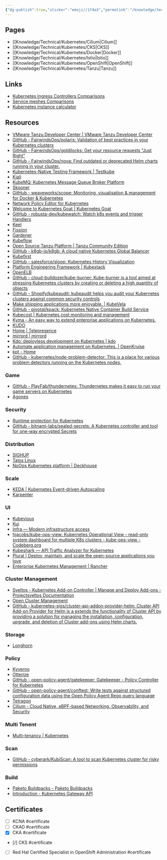 ```yaml
---
{"dg-publish":true,"sticker":"emoji//1f4a3","permalink":"/knowledge/technical/kubernetes/kubernetes/","dgPassFrontmatter":true}
---
```


## Pages

- [[Knowledge/Technical/Kubernetes/Cilium\|Cilium]]
- [[Knowledge/Technical/Kubernetes/CKS\|CKS]]
- [[Knowledge/Technical/Kubernetes/Docker\|Docker]]
- [[Knowledge/Technical/Kubernetes/Istio\|Istio]]
- [[Knowledge/Technical/Kubernetes/OpenShift\|OpenShift]]
- [[Knowledge/Technical/Kubernetes/Tanzu\|Tanzu]]


## Links
- [Kubernetes Ingress Controllers Comparisons](https://docs.google.com/spreadsheets/d/191WWNpjJ2za6-nbG4ZoUMXMpUK8KlCIosvQB0f-oq3k/edit#gid=907731238)
- [Service meshes Comparisons](https://docs.google.com/spreadsheets/d/1Bxf8VW9n-YyHeBiKdXt6zytOgw2cQlsDnK1gLUvsZ4A/edit#gid=907731238)
- [Kubernetes instance calculator](https://learnk8s.io/kubernetes-instance-calculator)
## Resources
- [VMware Tanzu Developer Center | VMware Tanzu Developer Center](https://tanzu.vmware.com/developer/)
- [GitHub - FairwindsOps/polaris: Validation of best practices in your Kubernetes clusters](https://github.com/FairwindsOps/polaris)
- [GitHub - FairwindsOps/goldilocks: Get your resource requests "Just Right"](https://github.com/FairwindsOps/goldilocks)
- [GitHub - FairwindsOps/nova: Find outdated or deprecated Helm charts running in your cluster.](https://github.com/FairwindsOps/Nova)
- [Kubernetes-Native Testing Framework | Testkube](https://testkube.io/)
- [Kiali](https://kiali.io/)
- [KubeMQ: Kubernetes Message Queue Broker Platform](https://kubemq.io/)
- [Skooner](https://skooner.io/)
- [GitHub - weaveworks/scope: Monitoring, visualisation & management for Docker & Kubernetes](https://github.com/weaveworks/scope)
- [Network Policy Editor for Kubernetes](https://editor.networkpolicy.io/)
- [Welcome to Kubernetes Goat | Kubernetes Goat](https://madhuakula.com/kubernetes-goat/)
- [GitHub - robusta-dev/kubewatch: Watch k8s events and trigger Handlers](https://github.com/robusta-dev/kubewatch)
- [Keel](https://keel.sh/)
- [Fission](https://fission.io/)
- [Gardener](https://gardener.cloud/)
- [Kubeflow](https://www.kubeflow.org/)
- [Open Source Tanzu Platform | Tanzu Community Edition](https://tanzucommunityedition.io/)
- [GitHub - k8gb-io/k8gb: A cloud native Kubernetes Global Balancer](https://github.com/k8gb-io/k8gb)
- [Kubefirst](https://kubefirst.io/)
- [GitHub - salesforce/sloop: Kubernetes History Visualization](https://github.com/salesforce/sloop)
- [Platform Engineering Framework | Kubestack](https://www.kubestack.com/)
- [OpenELB](https://openelb.io/)
- [GitHub - cloud-bulldozer/kube-burner: Kube-burner is a tool aimed at stressing Kubernetes clusters by creating or deleting a high quantity of objects](https://github.com/cloud-bulldozer/kube-burner)
- [GitHub - Shopify/kubeaudit: kubeaudit helps you audit your Kubernetes clusters against common security controls](https://github.com/Shopify/kubeaudit)
- [Make shipping applications more enjoyable. | KubeVela](https://kubevela.io/)
- [GitHub - pivotal/kpack: Kubernetes Native Container Build Service](https://github.com/pivotal/kpack)
- [Kubecost | Kubernetes cost monitoring and management](https://www.kubecost.com/)
- [Kyma - An easy way to extend enterprise applications on Kubernetes.](https://kyma-project.io/)
- [KUDO](https://kudo.dev/)
- [Home | Telepresence](https://www.telepresence.io/)
- [mirrord | mirrord](https://mirrord.dev/)
- [Kdo: deployless development on Kubernetes | kdo](https://kdo.dev/)
- [Automate application management on Kubernetes. | OpenKruise](https://openkruise.io/)
- [kpt - Home](https://kpt.dev/)
- [GitHub - kubernetes/node-problem-detector: This is a place for various problem detectors running on the Kubernetes nodes.](https://github.com/kubernetes/node-problem-detector)
### Game
- [GitHub - PlayFab/thundernetes: Thundernetes makes it easy to run your game servers on Kubernetes](https://github.com/PlayFab/thundernetes)
- [Agones](https://agones.dev/site/)
### Security
- [Runtime protection for Kubernetes](https://kubearmor.io/)
- [GitHub - bitnami-labs/sealed-secrets: A Kubernetes controller and tool for one-way encrypted Secrets](https://github.com/bitnami-labs/sealed-secrets)
### Distribution
- [SIGHUP](https://sighup.io/)
- [Talos Linux](https://www.talos.dev/)
- [NoOps Kubernetes platform | Deckhouse](https://deckhouse.io/)
### Scale
- [KEDA | Kubernetes Event-driven Autoscaling](https://keda.sh/)
- [Karpenter](https://karpenter.sh/)
### UI
- [Kubevious](https://kubevious.io/)
- [Kui](https://kui.tools/)
- [Infra — Modern infrastructure access](https://infrahq.com/)
- [hjacobs/kube-ops-view: Kubernetes Operational View - read-only system dashboard for multiple K8s clusters - kube-ops-view - Codeberg.org](https://codeberg.org/hjacobs/kube-ops-view)
- [Kubeshark — API Traffic Analyzer for Kubernetes](https://kubeshark.co/)
- [Plural | Deploy, maintain, and scale the open-source applications you love](https://www.plural.sh/)
- [Enterprise Kubernetes Management | Rancher](https://www.rancher.com/)
### Cluster Management
- [Sveltos - Kubernetes Add-on Controller | Manage and Deploy Add-ons - Projectsveltos Documentation](https://projectsveltos.github.io/sveltos/)
- [Open Cluster Management](https://open-cluster-management.io/)
- [GitHub - kubernetes-sigs/cluster-api-addon-provider-helm: Cluster API Add-on Provider for Helm is a extends the functionality of Cluster API by providing a solution for managing the installation, configuration, upgrade, and deletion of Cluster add-ons using Helm charts.](https://github.com/kubernetes-sigs/cluster-api-addon-provider-helm)
### Storage
- [Longhorn](https://longhorn.io/)
### Policy
- [Kyverno](https://kyverno.io/)
- [Otterize](https://otterize.com/)
- [GitHub - open-policy-agent/gatekeeper: Gatekeeper - Policy Controller for Kubernetes](https://github.com/open-policy-agent/gatekeeper)
- [GitHub - open-policy-agent/conftest: Write tests against structured configuration data using the Open Policy Agent Rego query language](https://github.com/open-policy-agent/conftest/)
- [Tetragon](https://tetragon.io/)
- [Cilium - Cloud Native, eBPF-based Networking, Observability, and Security](https://cilium.io/)
### Multi Tenent
- [Multi-tenancy | Kubernetes](https://kubernetes.io/docs/concepts/security/multi-tenancy/)
### Scan
- [GitHub - cyberark/KubiScan: A tool to scan Kubernetes cluster for risky permissions](https://github.com/cyberark/KubiScan)
### Build
- [Paketo Buildpacks - Paketo Buildpacks](https://paketo.io/)
- [Introduction - Kubernetes Gateway API](https://gateway-api.sigs.k8s.io/)
## Certificates
- [ ] KCNA #certificate
- [ ] CKAD #certificate
- [x] CKA #certificate
- [/] CKS #certificate
- [ ] Red Hat Certified Specialist in OpenShift Administration #certificate
